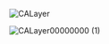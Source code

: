 ![CALayer](https://github.com/mrgsdev/Swiftbook/assets/157994617/3bb9c310-a208-44b2-86de-e5559adead3b)

![CALayer00000000 (1)](https://github.com/mrgsdev/Swiftbook/assets/157994617/bd1d11de-81f0-4aad-88b3-2625f7030a64)
